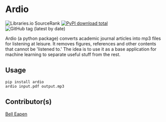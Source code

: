 # Ardio


![Libraries.io SourceRank](https://img.shields.io/librariesio/sourcerank/pypi/ardio)
[![PyPI download total](https://img.shields.io/pypi/dm/ardio.svg)](https://pypi.python.org/pypi/ardio/)
![GitHub tag (latest by date)](https://img.shields.io/github/v/tag/dermatologist/ardio)

Ardio (a python package) converts academic journal articles into mp3 files for listening at leisure. It removes figures, references and other contents that cannot be 'listened to.' The idea is to use it as a base application for machine learning to separate useful stuff from the rest.

## Usage
```
pip install ardio
ardio input.pdf output.mp3
```

## Contributor(s)
[Bell Eapen](https://nuchange.ca)

